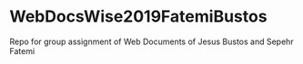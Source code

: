 # WebDocsWise2019FatemiBustos
Repo for group assignment of Web Documents of Jesus Bustos and Sepehr Fatemi
